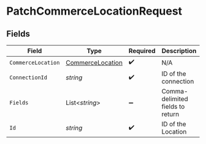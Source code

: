 # PatchCommerceLocationRequest


## Fields

| Field                                                           | Type                                                            | Required                                                        | Description                                                     |
| --------------------------------------------------------------- | --------------------------------------------------------------- | --------------------------------------------------------------- | --------------------------------------------------------------- |
| `CommerceLocation`                                              | [CommerceLocation](../../Models/Components/CommerceLocation.md) | :heavy_check_mark:                                              | N/A                                                             |
| `ConnectionId`                                                  | *string*                                                        | :heavy_check_mark:                                              | ID of the connection                                            |
| `Fields`                                                        | List<*string*>                                                  | :heavy_minus_sign:                                              | Comma-delimited fields to return                                |
| `Id`                                                            | *string*                                                        | :heavy_check_mark:                                              | ID of the Location                                              |